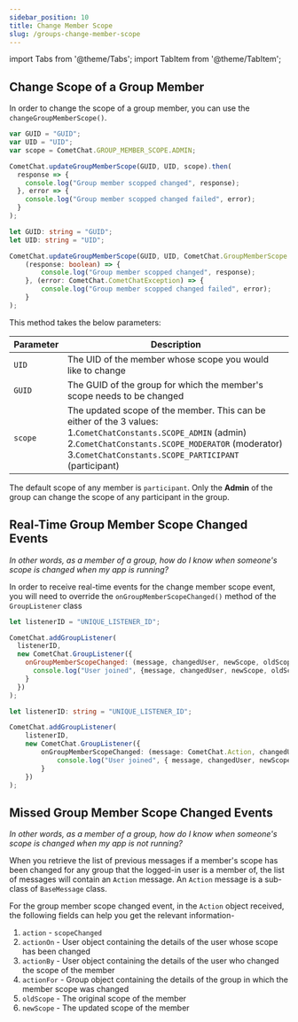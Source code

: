 ```yaml
---
sidebar_position: 10
title: Change Member Scope
slug: /groups-change-member-scope
---
```


import Tabs from '@theme/Tabs';
import TabItem from '@theme/TabItem';


## Change Scope of a Group Member

In order to change the scope of a group member, you can use the `changeGroupMemberScope()`.

<Tabs>
<TabItem value="1" label="Javascript">

```javascript
var GUID = "GUID";
var UID = "UID";
var scope = CometChat.GROUP_MEMBER_SCOPE.ADMIN;

CometChat.updateGroupMemberScope(GUID, UID, scope).then(
  response => {
    console.log("Group member scopped changed", response);
  }, error => {
    console.log("Group member scopped changed failed", error);
  }
);
```

</TabItem>

<TabItem value="2" label="Typescript">

```typescript
let GUID: string = "GUID";
let UID: string = "UID";

CometChat.updateGroupMemberScope(GUID, UID, CometChat.GroupMemberScope.Admin).then(
    (response: boolean) => {
        console.log("Group member scopped changed", response);
    }, (error: CometChat.CometChatException) => {
        console.log("Group member scopped changed failed", error);
    }
);
```

</TabItem>
</Tabs>



This method takes the below parameters:

| Parameter | Description | 
| ---- | ---- | 
| `UID` | The UID of the member whose scope you would like to change | 
| `GUID` | The GUID of the group for which the member's scope needs to be changed | 
| `scope` | The updated scope of the member. This can be either of the 3 values:<br/>1.`CometChatConstants.SCOPE_ADMIN` (admin)<br/>2.`CometChatConstants.SCOPE_MODERATOR` (moderator)<br/>3.`CometChatConstants.SCOPE_PARTICIPANT` (participant) | 


The default scope of any member is `participant`. Only the **Admin** of the group can change the scope of any participant in the group.

## Real-Time Group Member Scope Changed Events

_In other words, as a member of a group, how do I know when someone's scope is changed when my app is running?_

In order to receive real-time events for the change member scope event, you will need to override the `onGroupMemberScopeChanged()` method of the `GroupListener` class

<Tabs>
<TabItem value="1" label="Javascript">

```javascript
let listenerID = "UNIQUE_LISTENER_ID";

CometChat.addGroupListener(
  listenerID,
  new CometChat.GroupListener({
    onGroupMemberScopeChanged: (message, changedUser, newScope, oldScope, changedGroup) => {
      console.log("User joined", {message, changedUser, newScope, oldScope, changedGroup});
    }
  })
);
```

</TabItem>

<TabItem value="2" label="Typescript">

```typescript
let listenerID: string = "UNIQUE_LISTENER_ID";

CometChat.addGroupListener(
    listenerID,
    new CometChat.GroupListener({
        onGroupMemberScopeChanged: (message: CometChat.Action, changedUser: CometChat.User, newScope: string, oldScope: string, changedGroup: CometChat.Group) => {
            console.log("User joined", { message, changedUser, newScope, oldScope, changedGroup });
        }
    })
);
```

</TabItem>
</Tabs>



## Missed Group Member Scope Changed Events

_In other words, as a member of a group, how do I know when someone's scope is changed when my app is not running?_

When you retrieve the list of previous messages if a member's scope has been changed for any group that the logged-in user is a member of, the list of messages will contain an `Action` message. An `Action` message is a sub-class of `BaseMessage` class.

For the group member scope changed event, in the `Action` object received, the following fields can help you get the relevant information-

1. `action` - `scopeChanged`
2. `actionOn` - User object containing the details of the user whose scope has been changed
3. `actionBy` - User object containing the details of the user who changed the scope of the member
4. `actionFor` - Group object containing the details of the group in which the member scope was changed
5. `oldScope` - The original scope of the member
6. `newScope` - The updated scope of the member